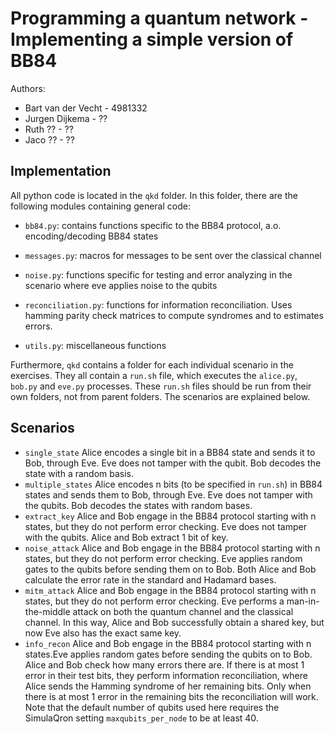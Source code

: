 # Programming a quantum network - Implementing a simple version of BB84  
  
Authors: 
- Bart van der Vecht - 4981332  
- Jurgen Dijkema - ??  
- Ruth ?? - ??  
- Jaco ?? - ??  
  
  
## Implementation  
  
All python code is located in the `qkd` folder. In this folder, there are the following modules containing general code:   
  
- `bb84.py`: contains functions specific to the BB84 protocol, a.o. encoding/decoding BB84 states  
  
- `messages.py`: macros for messages to be sent over the classical channel  
  
- `noise.py`: functions specific for testing and error analyzing in the scenario where eve applies noise to the qubits  
  
- `reconciliation.py`: functions for information reconciliation. Uses hamming parity check matrices to compute syndromes and to estimates errors.  
  
- `utils.py`: miscellaneous functions

Furthermore, `qkd` contains a folder for each individual scenario in the exercises. They all contain a `run.sh` file, which executes the `alice.py`, `bob.py` and `eve.py` processes. These `run.sh` files should be run from their own folders, not from parent folders.
The scenarios are explained below.

## Scenarios
- `single_state` Alice encodes a single bit in a BB84 state and sends it to Bob, through Eve. Eve does not tamper with the qubit. Bob decodes the state with a random basis.
- `multiple_states` Alice encodes n bits (to be specified in `run.sh`) in BB84 states and sends them to Bob, through Eve. Eve does not tamper with the qubits. Bob decodes the states with random bases.
- `extract_key` Alice and Bob engage in the BB84 protocol starting with n states, but they do not perform error checking. Eve does not tamper with the qubits. Alice and Bob extract 1 bit of key.
- `noise_attack` Alice and Bob engage in the BB84 protocol starting with n states, but they do not perform error checking. Eve applies random gates to the qubits before sending them on to Bob. Both Alice and Bob calculate the error rate in the standard and Hadamard bases.
- `mitm_attack` Alice and Bob engage in the BB84 protocol starting with n states, but they do not perform error checking. Eve performs a man-in-the-middle attack on both the quantum channel and the classical channel. In this way, Alice and Bob successfully obtain a shared key, but now Eve also has the exact same key.
- `info_recon` Alice and Bob engage in the BB84 protocol starting with n states.Eve applies random gates before sending the qubits on to Bob. Alice and Bob check how many errors there are. If there is at most 1 error in their test bits, they perform information reconciliation, where Alice sends the Hamming syndrome of her remaining bits. Only when there is at most 1 error in the remaining bits the reconciliation will work. Note that the default number of qubits used here requires the SimulaQron setting `maxqubits_per_node` to be at least 40.
